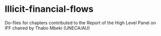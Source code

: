# Illicit-financial-flows
Do-files for chapters contributed to the Report of the High Level Panel on IFF chaired by Thabo Mbeki (UNECA/AU)

